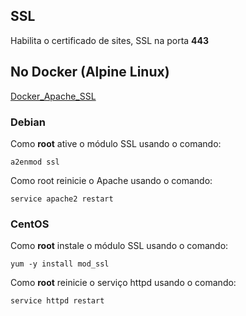 ## SSL
Habilita o certificado de sites, SSL na porta **443**

## No Docker (Alpine Linux)
[Docker_Apache_SSL](https://github.com/paulo-correia/Docker_Apache_SSL)

### Debian
Como **root** ative o módulo SSL usando o comando:

`a2enmod ssl`

Como root reinicie o Apache usando o comando:

`service apache2 restart`

### CentOS
Como **root** instale o módulo SSL usando o comando:

`yum -y install mod_ssl` 

Como **root** reinicie o serviço httpd usando o comando:

`service httpd restart`
